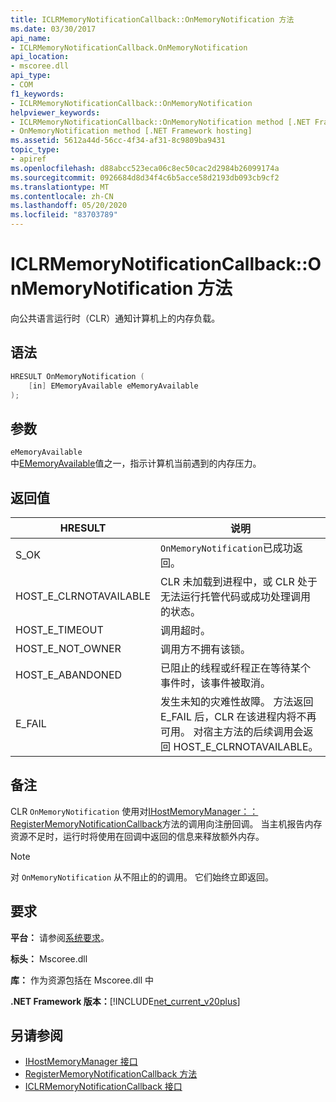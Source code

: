 ```yaml
---
title: ICLRMemoryNotificationCallback::OnMemoryNotification 方法
ms.date: 03/30/2017
api_name:
- ICLRMemoryNotificationCallback.OnMemoryNotification
api_location:
- mscoree.dll
api_type:
- COM
f1_keywords:
- ICLRMemoryNotificationCallback::OnMemoryNotification
helpviewer_keywords:
- ICLRMemoryNotificationCallback::OnMemoryNotification method [.NET Framework hosting]
- OnMemoryNotification method [.NET Framework hosting]
ms.assetid: 5612a44d-56cc-4f34-af31-8c9809ba9431
topic_type:
- apiref
ms.openlocfilehash: d88abcc523eca06c8ec50cac2d2984b26099174a
ms.sourcegitcommit: 0926684d8d34f4c6b5acce58d2193db093cb9cf2
ms.translationtype: MT
ms.contentlocale: zh-CN
ms.lasthandoff: 05/20/2020
ms.locfileid: "83703789"
---
```

# <a name="iclrmemorynotificationcallbackonmemorynotification-method"></a>ICLRMemoryNotificationCallback::OnMemoryNotification 方法
向公共语言运行时（CLR）通知计算机上的内存负载。  
  
## <a name="syntax"></a>语法  
  
```cpp  
HRESULT OnMemoryNotification (  
    [in] EMemoryAvailable eMemoryAvailable  
);  
```  
  
## <a name="parameters"></a>参数  
 `eMemoryAvailable`  
 中[EMemoryAvailable](ememoryavailable-enumeration.md)值之一，指示计算机当前遇到的内存压力。  
  
## <a name="return-value"></a>返回值  
  
|HRESULT|说明|  
|-------------|-----------------|  
|S_OK|`OnMemoryNotification`已成功返回。|  
|HOST_E_CLRNOTAVAILABLE|CLR 未加载到进程中，或 CLR 处于无法运行托管代码或成功处理调用的状态。|  
|HOST_E_TIMEOUT|调用超时。|  
|HOST_E_NOT_OWNER|调用方不拥有该锁。|  
|HOST_E_ABANDONED|已阻止的线程或纤程正在等待某个事件时，该事件被取消。|  
|E_FAIL|发生未知的灾难性故障。 方法返回 E_FAIL 后，CLR 在该进程内将不再可用。 对宿主方法的后续调用会返回 HOST_E_CLRNOTAVAILABLE。|  
  
## <a name="remarks"></a>备注  
 CLR `OnMemoryNotification` 使用对[IHostMemoryManager：： RegisterMemoryNotificationCallback](ihostmemorymanager-registermemorynotificationcallback-method.md)方法的调用向注册回调。 当主机报告内存资源不足时，运行时将使用在回调中返回的信息来释放额外内存。  
  
> [!NOTE]
> 对 `OnMemoryNotification` 从不阻止的的调用。 它们始终立即返回。  
  
## <a name="requirements"></a>要求  
 **平台：** 请参阅[系统要求](../../get-started/system-requirements.md)。  
  
 **标头：** Mscoree.dll  
  
 **库：** 作为资源包括在 Mscoree.dll 中  
  
 **.NET Framework 版本：**[!INCLUDE[net_current_v20plus](../../../../includes/net-current-v20plus-md.md)]  
  
## <a name="see-also"></a>另请参阅

- [IHostMemoryManager 接口](ihostmemorymanager-interface.md)
- [RegisterMemoryNotificationCallback 方法](ihostmemorymanager-registermemorynotificationcallback-method.md)
- [ICLRMemoryNotificationCallback 接口](iclrmemorynotificationcallback-interface.md)
